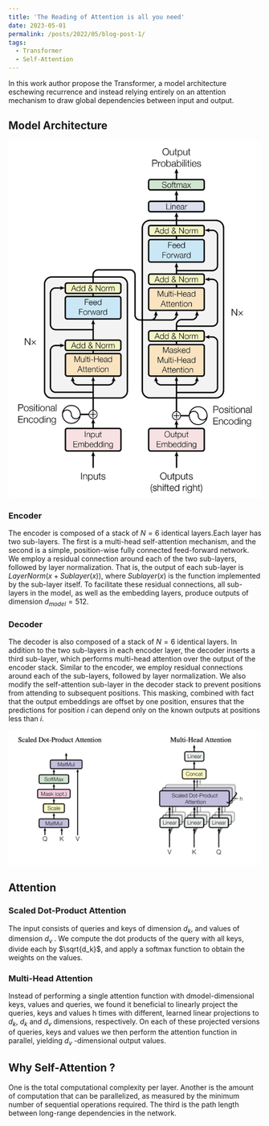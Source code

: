 ```yaml
---
title: 'The Reading of Attention is all you need'
date: 2023-05-01
permalink: /posts/2022/05/blog-post-1/
tags:
  - Transformer
  - Self-Attention
---
```


In this work author propose the Transformer, a model architecture eschewing recurrence and instead relying entirely on an attention mechanism to draw global dependencies between input and output.

## Model Architecture

![fig0](/images/2023/05/post1/pic0.png)

### Encoder
The encoder is composed of a stack of $N = 6$ identical layers.Each layer has two sub-layers. The first is a multi-head self-attention mechanism, and the second is a simple, position-wise fully connected feed-forward network. We employ a residual connection around each of the two sub-layers, followed by layer normalization. That is, the output of each sub-layer is $LayerNorm(x + Sublayer(x))$, where $Sublayer(x)$ is the function implemented by the sub-layer itself. To facilitate these residual connections, all sub-layers in the model, as well as the embedding layers, produce outputs of dimension $d_{model} = 512$.

### Decoder
The decoder is also composed of a stack of $N = 6$ identical layers. In addition to the two sub-layers in each encoder layer, the decoder inserts a third sub-layer, which performs multi-head attention over the output of the encoder stack. Similar to the encoder, we employ residual connections around each of the sub-layers, followed by layer normalization. We also modify the self-attention sub-layer in the decoder stack to prevent positions from attending to subsequent positions. This masking, combined with fact that the output embeddings are offset by one position, ensures that the predictions for position $i$ can depend only on the known outputs at positions less than $i$.


![fig1](/images/2023/05/post1/pic1.png)

## Attention 

### Scaled Dot-Product Attention
The input consists of queries and keys of dimension $d_k$, and values of dimension $d_v$ . We compute the dot products of the query with all keys, divide each by $\sqrt{d_k}$, and apply a softmax function to obtain the weights on the values.

### Multi-Head Attention
Instead of performing a single attention function with dmodel-dimensional keys, values and queries, we found it beneficial to linearly project the queries, keys and values h times with different, learned linear projections to $d_k$, $d_k$ and $d_v$ dimensions, respectively. On each of these projected versions of queries, keys and values we then perform the attention function in parallel, yielding $d_v$ -dimensional output values. 

## Why Self-Attention ?
One is the total computational complexity per layer. Another is the amount of computation that can be parallelized, as measured by the minimum number of sequential operations required. The third is the path length between long-range dependencies in the network.
